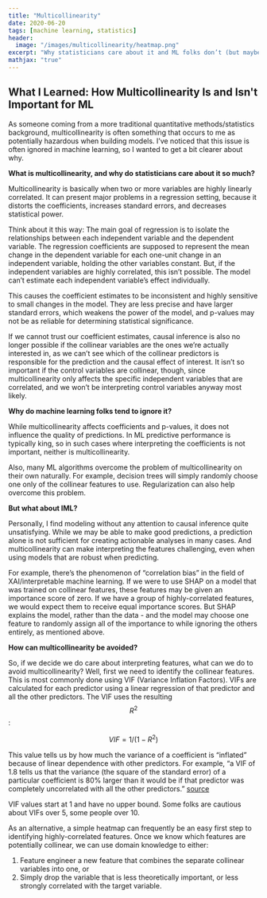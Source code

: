 ```yaml
---
title: "Multicollinearity"
date: 2020-06-20
tags: [machine learning, statistics]
header: 
  image: "/images/multicollinearity/heatmap.png"
excerpt: "Why statisticians care about it and ML folks don’t (but maybe should)."
mathjax: "true"
---
```


## What I Learned: How Multicollinearity Is and Isn't Important for ML

As someone coming from a more traditional quantitative methods/statistics background, multicollinearity is often something that occurs to me as potentially hazardous when building models. I’ve noticed that this issue is often ignored in machine learning, so I wanted to get a bit clearer about why.

**What is multicollinearity, and why do statisticians care about it so much?**

Multicollinearity is basically when two or more variables are highly linearly correlated. It can present major problems in a regression setting, because it distorts the coefficients, increases standard errors, and decreases statistical power.

Think about it this way: The main goal of regression is to isolate the relationships between each independent variable and the dependent variable. The regression coefficients are supposed to represent the mean change in the dependent variable for each one-unit change in an independent variable, holding the other variables constant. But, if the independent variables are highly correlated, this isn’t possible. The model can’t estimate each independent variable’s effect individually. 

This causes the coefficient estimates to be inconsistent and highly sensitive to small changes in the model. They are less precise and have larger standard errors, which weakens the power of the model, and p-values may not be as reliable for determining statistical significance. 

If we cannot trust our coefficient estimates, causal inference is also no longer possible if the collinear variables are the ones we’re actually interested in, as we can’t see which of the collinear predictors is responsible for the prediction and the causal effect of interest. It isn’t so important if the control variables are collinear, though, since multicollinearity only affects the specific independent variables that are correlated, and we won’t be interpreting control variables anyway most likely. 


**Why do machine learning folks tend to ignore it?**

While multicollinearity affects coefficients and p-values, it does not influence the quality of predictions. In ML predictive performance is typically king, so in such cases where interpreting the coefficients is not important, neither is multicollinearity.

Also, many ML algorithms overcome the problem of multicollinearity on their own naturally. For example, decision trees will simply randomly choose one only of the collinear features to use. Regularization can also help overcome this problem.


**But what about IML?**

Personally, I find modeling without any attention to causal inference quite unsatisfying. While we may be able to make good predictions, a prediction alone is not sufficient for creating actionable analyses in many cases. And multicollinearity can make interpreting the features challenging, even when using models that are robust when predicting.

For example, there’s the phenomenon of “correlation bias” in the field of XAI/interpretable machine learning. If we were to use SHAP on a model that was trained on collinear features, these features may be given an importance score of zero. If we have a group of highly-correlated features, we would expect them to receive equal importance scores. But SHAP explains the model, rather than the data - and the model may choose one feature to randomly assign all of the importance to while ignoring the others entirely, as mentioned above.


**How can multicollinearity be avoided?**

So, if we decide we do care about interpreting features, what can we do to avoid multicollinearity? Well, first we need to identify the collinear features. This is most commonly done using VIF (Variance Inflation Factors). 
VIFs are calculated for each predictor using a linear regression of that predictor and all the other predictors. The VIF uses the resulting $$R^2$$:

$$ VIF = 1/(1-R^2) $$

This value tells us by how much the variance of a coefficient is “inflated” because of linear dependence with other predictors. For example, “a VIF of 1.8 tells us that the variance (the square of the standard error) of a particular coefficient is 80% larger than it would be if that predictor was completely uncorrelated with all the other predictors.” [source](https://statisticalhorizons.com/multicollinearity)

VIF values start at 1 and have no upper bound. Some folks are cautious about VIFs over 5, some people over 10. 

As an alternative, a simple heatmap can frequently be an easy first step to identifying highly-correlated features.
Once we know which features are potentially collinear, we can use domain knowledge to either:

1. Feature engineer a new feature that combines the separate collinear variables into one, or 
2. Simply drop the variable that is less theoretically important, or less strongly correlated with the target variable.
